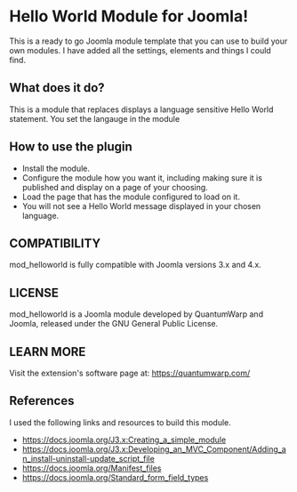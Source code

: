 # Hello World Module for Joomla!

This is a ready to go Joomla module template that you can use to build your own modules. I have added all the settings, elements and things I could find.

## What does it do?
This is a module that replaces displays a language sensitive Hello World statement. You set the langauge in the module

## How to use the plugin
- Install the module.
- Configure the module how you want it, including making sure it is published and display on a page of your choosing.
- Load the page that has the module configured to load on it.
- You will not see a Hello World message displayed in your chosen language.

## COMPATIBILITY
mod_helloworld is fully compatible with Joomla versions 3.x and 4.x.

## LICENSE
mod_helloworld is a Joomla module developed by QuantumWarp and Joomla, released under the GNU General Public License.

## LEARN MORE
Visit the extension's software page at: https://quantumwarp.com/

## References
I used the following links and resources to build this module.
* https://docs.joomla.org/J3.x:Creating_a_simple_module
* https://docs.joomla.org/J3.x:Developing_an_MVC_Component/Adding_an_install-uninstall-update_script_file
* https://docs.joomla.org/Manifest_files
* https://docs.joomla.org/Standard_form_field_types
